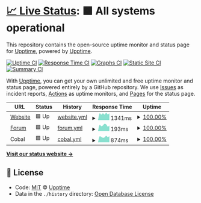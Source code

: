 # [📈 Live Status](https://demo.upptime.js.org): <!--live status--> **🟩 All systems operational**

This repository contains the open-source uptime monitor and status page for [Upptime](https://upptime.js.org), powered by [Upptime](https://github.com/upptime/upptime).

[![Uptime CI](https://github.com/koj-co/upptime/workflows/Uptime%20CI/badge.svg)](https://github.com/koj-co/upptime/actions?query=workflow%3A%22Uptime+CI%22)
[![Response Time CI](https://github.com/koj-co/upptime/workflows/Response%20Time%20CI/badge.svg)](https://github.com/koj-co/upptime/actions?query=workflow%3A%22Response+Time+CI%22)
[![Graphs CI](https://github.com/koj-co/upptime/workflows/Graphs%20CI/badge.svg)](https://github.com/koj-co/upptime/actions?query=workflow%3A%22Graphs+CI%22)
[![Static Site CI](https://github.com/koj-co/upptime/workflows/Static%20Site%20CI/badge.svg)](https://github.com/koj-co/upptime/actions?query=workflow%3A%22Static+Site+CI%22)
[![Summary CI](https://github.com/koj-co/upptime/workflows/Summary%20CI/badge.svg)](https://github.com/koj-co/upptime/actions?query=workflow%3A%22Summary+CI%22)

With [Upptime](https://upptime.js.org), you can get your own unlimited and free uptime monitor and status page, powered entirely by a GitHub repository. We use [Issues](https://github.com/upptime/upptime/issues) as incident reports, [Actions](https://github.com/c0ball/Uptime/actions) as uptime monitors, and [Pages](https://demo.upptime.js.org) for the status page.

<!--start: status pages-->
<!-- This summary is generated by Upptime (https://github.com/upptime/upptime) -->
<!-- Do not edit this manually, your changes will be overwritten -->
<!-- prettier-ignore -->
| URL | Status | History | Response Time | Uptime |
| --- | ------ | ------- | ------------- | ------ |
| <img alt="" src="https://favicons.githubusercontent.com/www.seven-ig.de" height="13"> [Website](https://www.seven-ig.de) | 🟩 Up | [website.yml](https://github.com/c0ball/Uptime/commits/HEAD/history/website.yml) | <details><summary><img alt="Response time graph" src="./graphs/website/response-time-week.png" height="20"> 1341ms</summary><br><a href="https://c0ball.github.io/Uptime/history/website"><img alt="Response time 1430" src="https://img.shields.io/endpoint?url=https%3A%2F%2Fraw.githubusercontent.com%2Fc0ball%2FUptime%2FHEAD%2Fapi%2Fwebsite%2Fresponse-time.json"></a><br><a href="https://c0ball.github.io/Uptime/history/website"><img alt="24-hour response time 1537" src="https://img.shields.io/endpoint?url=https%3A%2F%2Fraw.githubusercontent.com%2Fc0ball%2FUptime%2FHEAD%2Fapi%2Fwebsite%2Fresponse-time-day.json"></a><br><a href="https://c0ball.github.io/Uptime/history/website"><img alt="7-day response time 1341" src="https://img.shields.io/endpoint?url=https%3A%2F%2Fraw.githubusercontent.com%2Fc0ball%2FUptime%2FHEAD%2Fapi%2Fwebsite%2Fresponse-time-week.json"></a><br><a href="https://c0ball.github.io/Uptime/history/website"><img alt="30-day response time 1376" src="https://img.shields.io/endpoint?url=https%3A%2F%2Fraw.githubusercontent.com%2Fc0ball%2FUptime%2FHEAD%2Fapi%2Fwebsite%2Fresponse-time-month.json"></a><br><a href="https://c0ball.github.io/Uptime/history/website"><img alt="1-year response time 1430" src="https://img.shields.io/endpoint?url=https%3A%2F%2Fraw.githubusercontent.com%2Fc0ball%2FUptime%2FHEAD%2Fapi%2Fwebsite%2Fresponse-time-year.json"></a></details> | <details><summary><a href="https://c0ball.github.io/Uptime/history/website">100.00%</a></summary><a href="https://c0ball.github.io/Uptime/history/website"><img alt="All-time uptime 99.44%" src="https://img.shields.io/endpoint?url=https%3A%2F%2Fraw.githubusercontent.com%2Fc0ball%2FUptime%2FHEAD%2Fapi%2Fwebsite%2Fuptime.json"></a><br><a href="https://c0ball.github.io/Uptime/history/website"><img alt="24-hour uptime 100.00%" src="https://img.shields.io/endpoint?url=https%3A%2F%2Fraw.githubusercontent.com%2Fc0ball%2FUptime%2FHEAD%2Fapi%2Fwebsite%2Fuptime-day.json"></a><br><a href="https://c0ball.github.io/Uptime/history/website"><img alt="7-day uptime 100.00%" src="https://img.shields.io/endpoint?url=https%3A%2F%2Fraw.githubusercontent.com%2Fc0ball%2FUptime%2FHEAD%2Fapi%2Fwebsite%2Fuptime-week.json"></a><br><a href="https://c0ball.github.io/Uptime/history/website"><img alt="30-day uptime 99.79%" src="https://img.shields.io/endpoint?url=https%3A%2F%2Fraw.githubusercontent.com%2Fc0ball%2FUptime%2FHEAD%2Fapi%2Fwebsite%2Fuptime-month.json"></a><br><a href="https://c0ball.github.io/Uptime/history/website"><img alt="1-year uptime 99.44%" src="https://img.shields.io/endpoint?url=https%3A%2F%2Fraw.githubusercontent.com%2Fc0ball%2FUptime%2FHEAD%2Fapi%2Fwebsite%2Fuptime-year.json"></a></details>
| <img alt="" src="https://favicons.githubusercontent.com/www.seven-ig.de" height="13"> [Forum](https://www.seven-ig.de/phpBB3/) | 🟩 Up | [forum.yml](https://github.com/c0ball/Uptime/commits/HEAD/history/forum.yml) | <details><summary><img alt="Response time graph" src="./graphs/forum/response-time-week.png" height="20"> 193ms</summary><br><a href="https://c0ball.github.io/Uptime/history/forum"><img alt="Response time 566" src="https://img.shields.io/endpoint?url=https%3A%2F%2Fraw.githubusercontent.com%2Fc0ball%2FUptime%2FHEAD%2Fapi%2Fforum%2Fresponse-time.json"></a><br><a href="https://c0ball.github.io/Uptime/history/forum"><img alt="24-hour response time 241" src="https://img.shields.io/endpoint?url=https%3A%2F%2Fraw.githubusercontent.com%2Fc0ball%2FUptime%2FHEAD%2Fapi%2Fforum%2Fresponse-time-day.json"></a><br><a href="https://c0ball.github.io/Uptime/history/forum"><img alt="7-day response time 193" src="https://img.shields.io/endpoint?url=https%3A%2F%2Fraw.githubusercontent.com%2Fc0ball%2FUptime%2FHEAD%2Fapi%2Fforum%2Fresponse-time-week.json"></a><br><a href="https://c0ball.github.io/Uptime/history/forum"><img alt="30-day response time 740" src="https://img.shields.io/endpoint?url=https%3A%2F%2Fraw.githubusercontent.com%2Fc0ball%2FUptime%2FHEAD%2Fapi%2Fforum%2Fresponse-time-month.json"></a><br><a href="https://c0ball.github.io/Uptime/history/forum"><img alt="1-year response time 566" src="https://img.shields.io/endpoint?url=https%3A%2F%2Fraw.githubusercontent.com%2Fc0ball%2FUptime%2FHEAD%2Fapi%2Fforum%2Fresponse-time-year.json"></a></details> | <details><summary><a href="https://c0ball.github.io/Uptime/history/forum">100.00%</a></summary><a href="https://c0ball.github.io/Uptime/history/forum"><img alt="All-time uptime 99.43%" src="https://img.shields.io/endpoint?url=https%3A%2F%2Fraw.githubusercontent.com%2Fc0ball%2FUptime%2FHEAD%2Fapi%2Fforum%2Fuptime.json"></a><br><a href="https://c0ball.github.io/Uptime/history/forum"><img alt="24-hour uptime 100.00%" src="https://img.shields.io/endpoint?url=https%3A%2F%2Fraw.githubusercontent.com%2Fc0ball%2FUptime%2FHEAD%2Fapi%2Fforum%2Fuptime-day.json"></a><br><a href="https://c0ball.github.io/Uptime/history/forum"><img alt="7-day uptime 100.00%" src="https://img.shields.io/endpoint?url=https%3A%2F%2Fraw.githubusercontent.com%2Fc0ball%2FUptime%2FHEAD%2Fapi%2Fforum%2Fuptime-week.json"></a><br><a href="https://c0ball.github.io/Uptime/history/forum"><img alt="30-day uptime 99.79%" src="https://img.shields.io/endpoint?url=https%3A%2F%2Fraw.githubusercontent.com%2Fc0ball%2FUptime%2FHEAD%2Fapi%2Fforum%2Fuptime-month.json"></a><br><a href="https://c0ball.github.io/Uptime/history/forum"><img alt="1-year uptime 99.43%" src="https://img.shields.io/endpoint?url=https%3A%2F%2Fraw.githubusercontent.com%2Fc0ball%2FUptime%2FHEAD%2Fapi%2Fforum%2Fuptime-year.json"></a></details>
| <img alt="" src="https://favicons.githubusercontent.com/null" height="13"> Cobal | 🟩 Up | [cobal.yml](https://github.com/c0ball/Uptime/commits/HEAD/history/cobal.yml) | <details><summary><img alt="Response time graph" src="./graphs/cobal/response-time-week.png" height="20"> 874ms</summary><br><a href="https://c0ball.github.io/Uptime/history/cobal"><img alt="Response time 933" src="https://img.shields.io/endpoint?url=https%3A%2F%2Fraw.githubusercontent.com%2Fc0ball%2FUptime%2FHEAD%2Fapi%2Fcobal%2Fresponse-time.json"></a><br><a href="https://c0ball.github.io/Uptime/history/cobal"><img alt="24-hour response time 1003" src="https://img.shields.io/endpoint?url=https%3A%2F%2Fraw.githubusercontent.com%2Fc0ball%2FUptime%2FHEAD%2Fapi%2Fcobal%2Fresponse-time-day.json"></a><br><a href="https://c0ball.github.io/Uptime/history/cobal"><img alt="7-day response time 874" src="https://img.shields.io/endpoint?url=https%3A%2F%2Fraw.githubusercontent.com%2Fc0ball%2FUptime%2FHEAD%2Fapi%2Fcobal%2Fresponse-time-week.json"></a><br><a href="https://c0ball.github.io/Uptime/history/cobal"><img alt="30-day response time 917" src="https://img.shields.io/endpoint?url=https%3A%2F%2Fraw.githubusercontent.com%2Fc0ball%2FUptime%2FHEAD%2Fapi%2Fcobal%2Fresponse-time-month.json"></a><br><a href="https://c0ball.github.io/Uptime/history/cobal"><img alt="1-year response time 933" src="https://img.shields.io/endpoint?url=https%3A%2F%2Fraw.githubusercontent.com%2Fc0ball%2FUptime%2FHEAD%2Fapi%2Fcobal%2Fresponse-time-year.json"></a></details> | <details><summary><a href="https://c0ball.github.io/Uptime/history/cobal">100.00%</a></summary><a href="https://c0ball.github.io/Uptime/history/cobal"><img alt="All-time uptime 99.91%" src="https://img.shields.io/endpoint?url=https%3A%2F%2Fraw.githubusercontent.com%2Fc0ball%2FUptime%2FHEAD%2Fapi%2Fcobal%2Fuptime.json"></a><br><a href="https://c0ball.github.io/Uptime/history/cobal"><img alt="24-hour uptime 100.00%" src="https://img.shields.io/endpoint?url=https%3A%2F%2Fraw.githubusercontent.com%2Fc0ball%2FUptime%2FHEAD%2Fapi%2Fcobal%2Fuptime-day.json"></a><br><a href="https://c0ball.github.io/Uptime/history/cobal"><img alt="7-day uptime 100.00%" src="https://img.shields.io/endpoint?url=https%3A%2F%2Fraw.githubusercontent.com%2Fc0ball%2FUptime%2FHEAD%2Fapi%2Fcobal%2Fuptime-week.json"></a><br><a href="https://c0ball.github.io/Uptime/history/cobal"><img alt="30-day uptime 99.79%" src="https://img.shields.io/endpoint?url=https%3A%2F%2Fraw.githubusercontent.com%2Fc0ball%2FUptime%2FHEAD%2Fapi%2Fcobal%2Fuptime-month.json"></a><br><a href="https://c0ball.github.io/Uptime/history/cobal"><img alt="1-year uptime 99.91%" src="https://img.shields.io/endpoint?url=https%3A%2F%2Fraw.githubusercontent.com%2Fc0ball%2FUptime%2FHEAD%2Fapi%2Fcobal%2Fuptime-year.json"></a></details>

<!--end: status pages-->

[**Visit our status website →**](https://demo.upptime.js.org)

## 📄 License

- Code: [MIT](./LICENSE) © [Upptime](https://upptime.js.org)
- Data in the `./history` directory: [Open Database License](https://opendatacommons.org/licenses/odbl/1-0/)
